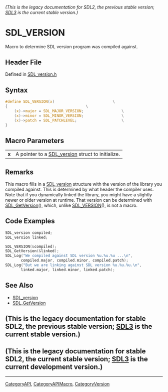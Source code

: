 ###### (This is the legacy documentation for SDL2, the previous stable version; [SDL3](https://wiki.libsdl.org/SDL3/) is the current stable version.)
# SDL_VERSION

Macro to determine SDL version program was compiled against.

## Header File

Defined in [SDL_version.h](https://github.com/libsdl-org/SDL/blob/SDL2/include/SDL_version.h)

## Syntax

```c
#define SDL_VERSION(x)                          \
{                                   \
    (x)->major = SDL_MAJOR_VERSION;                 \
    (x)->minor = SDL_MINOR_VERSION;                 \
    (x)->patch = SDL_PATCHLEVEL;                    \
}
```

## Macro Parameters

|       |                                                                 |
| ----- | --------------------------------------------------------------- |
| **x** | A pointer to a [SDL_version](SDL_version) struct to initialize. |

## Remarks

This macro fills in a [SDL_version](SDL_version) structure with the version
of the library you compiled against. This is determined by what header the
compiler uses. Note that if you dynamically linked the library, you might
have a slightly newer or older version at runtime. That version can be
determined with [SDL_GetVersion](SDL_GetVersion)(), which, unlike
[SDL_VERSION](SDL_VERSION)(), is not a macro.

## Code Examples

```c
SDL_version compiled;
SDL_version linked;

SDL_VERSION(&compiled);
SDL_GetVersion(&linked);
SDL_Log("We compiled against SDL version %u.%u.%u ...\n",
       compiled.major, compiled.minor, compiled.patch);
SDL_Log("But we are linking against SDL version %u.%u.%u.\n",
       linked.major, linked.minor, linked.patch);
```

## See Also

- [SDL_version](SDL_version)
- [SDL_GetVersion](SDL_GetVersion)


## (This is the legacy documentation for stable SDL2, the previous stable version; [SDL3](https://wiki.libsdl.org/SDL3/) is the current stable version.)



## (This is the legacy documentation for stable SDL2, the current stable version; [SDL3](https://wiki.libsdl.org/SDL3/) is the current development version.)



----
[CategoryAPI](CategoryAPI), [CategoryAPIMacro](CategoryAPIMacro), [CategoryVersion](CategoryVersion)


